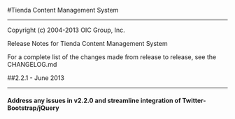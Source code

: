 #Tienda Content Management System

----------
Copyright (c) 2004-2013 OIC Group, Inc.

Release Notes for Tienda Content Management System

For a complete list of the changes made from release to release, see the CHANGELOG.md

##2.2.1 - June 2013

----------
#### Address any issues in v2.2.0 and streamline integration of Twitter-Bootstrap/jQuery
